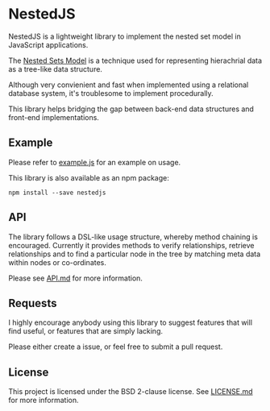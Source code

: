 NestedJS
========

NestedJS is a lightweight library to implement the nested set model 
in JavaScript applications. 

The [Nested Sets Model](https://en.wikipedia.org/wiki/Nested_set_model)
is a technique used for representing hierachrial data as a tree-like data
structure.

Although very convienient and fast when implemented using a relational 
database system, it's troublesome to implement procedurally.

This library helps bridging the gap between back-end data structures
and front-end implementations. 

Example
----
Please refer to [example.js](example.js) for an example on usage.

This library is also available as an npm package:
```
npm install --save nestedjs
```

API
----
The library follows a DSL-like usage structure, whereby method chaining
is encouraged. Currently it provides methods to verify relationships,
retrieve relationships and to find a particular node in the tree
by matching meta data within nodes or co-ordinates.

Please see [API.md](API.md) for more information.

Requests
----
I highly encourage anybody using this library to suggest features
that will find useful, or features that are simply lacking.

Please either create a issue, or feel free to submit a pull request.

License
----
This project is licensed under the BSD 2-clause license.
See [LICENSE.md](LICENSE.md) for more information.
